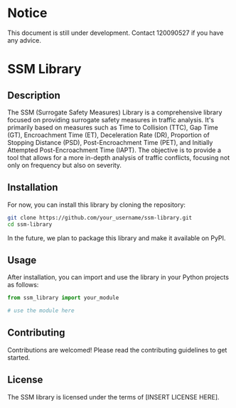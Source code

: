 # Notice
This document is still under development. Contact 120090527 if you have any advice.

# SSM Library

## Description

The SSM (Surrogate Safety Measures) Library is a comprehensive library focused on providing surrogate safety measures in traffic analysis. It's primarily based on measures such as Time to Collision (TTC), Gap Time (GT), Encroachment Time (ET), Deceleration Rate (DR), Proportion of Stopping Distance (PSD), Post-Encroachment Time (PET), and Initially Attempted Post-Encroachment Time (IAPT). The objective is to provide a tool that allows for a more in-depth analysis of traffic conflicts, focusing not only on frequency but also on severity.

## Installation

For now, you can install this library by cloning the repository:

```bash
git clone https://github.com/your_username/ssm-library.git
cd ssm-library
```

In the future, we plan to package this library and make it available on PyPI.

## Usage

After installation, you can import and use the library in your Python projects as follows:

```python
from ssm_library import your_module

# use the module here
```

## Contributing

Contributions are welcomed! Please read the contributing guidelines to get started.

## License

The SSM library is licensed under the terms of [INSERT LICENSE HERE].
